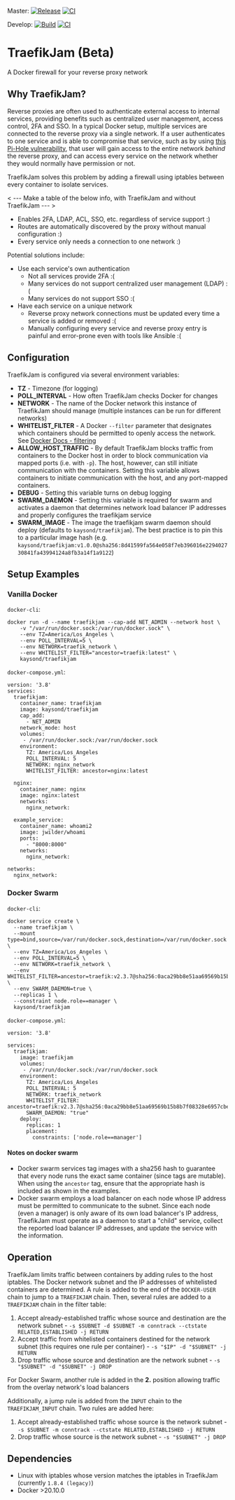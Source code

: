 Master: 
[![Release](https://github.com/kaysond/traefikjam/workflows/Release/badge.svg)](https://github.com/kaysond/traefikjam/actions?query=workflow%3ARelease) [![CI](https://github.com/kaysond/traefikjam/workflows/CI/badge.svg?branch=master)](https://github.com/kaysond/traefikjam/actions?query=workflow%3ACI+branch%3Amaster)

Develop: [![Build](https://github.com/kaysond/traefikjam/workflows/Build/badge.svg)](https://github.com/kaysond/traefikjam/actions?query=workflow%3ABuild) [![CI](https://github.com/kaysond/traefikjam/workflows/CI/badge.svg?branch=develop)](https://github.com/kaysond/traefikjam/actions?query=workflow%3ACI+branch%3Adevelop)

# TraefikJam (Beta)
A Docker firewall for your reverse proxy network

## Why TraefikJam?
Reverse proxies are often used to authenticate external access to internal services, providing benefits such as centralized user management, access control, 2FA and SSO. In a typical Docker setup, multiple services are connected to the reverse proxy via a single network. If a user authenticates to one service and is able to compromise that service, such as by using [this Pi-Hole vulnerability](http://https://natedotred.wordpress.com/2020/03/28/cve-2020-8816-pi-hole-remote-code-execution/ "this Pi-Hole vulnerability"), that user will gain access to the entire network *behind* the reverse proxy, and can access every service on the network whether they would normally have permission or not.

TraefikJam solves this problem by adding a firewall using iptables between every container to isolate services.

< --- Make a table of the below info, with TraefikJam and without TraefikJam --- >

  * Enables 2FA, LDAP, ACL, SSO, etc. regardless of service support :)
  * Routes are automatically discovered by the proxy without manual configuration :)
  * Every service only needs a connection to one network :)

Potential solutions include:
* Use each service's own authentication
  * Not all services provide 2FA :(
  * Many services do not support centralized user management (LDAP)  :(
  * Many services do not support SSO  :(
* Have each service on a unique network
  * Reverse proxy network connections must be updated every time a service is added or removed :(
  * Manually configuring every service and reverse proxy entry is painful and error-prone even with tools like Ansible :(


## Configuration
TraefikJam is configured via several environment variables:
* **TZ** - Timezone (for logging)
* **POLL_INTERVAL** - How often TraefikJam checks Docker for changes
* **NETWORK** - The name of the Docker network this instance of TraefikJam should manage (multiple instances can be run for different networks)
* **WHITELIST_FILTER** - A Docker `--filter` parameter that designates which containers should be permitted to openly access the network. See [Docker Docs - filtering](https://docs.docker.com/engine/reference/commandline/ps/#filtering)
* **ALLOW_HOST_TRAFFIC** - By default TraefikJam blocks traffic from containers to the Docker host in order to block communication via mapped ports (i.e. with `-p`). The host, however, can still initiate communication with the containers. Setting this variable allows containers to initiate communication with the host, and any port-mapped containers.
* **DEBUG** - Setting this variable turns on debug logging
* **SWARM_DAEMON** - Setting this variable is required for swarm and activates a daemon that determines network load balancer IP addresses and properly configures the traefikjam service
* **SWARM_IMAGE** - The image the traefikjam swarm daemon should deploy (defaults to `kaysond/traefikjam`). The best practice is to pin this to a particular image hash (e.g. `kaysond/traefikjam:v1.0.0@sha256:8d41599fa564e058f7eb396016e229402730841fa43994124a8fb3a14f1a9122`)

## Setup Examples

### Vanilla Docker
`docker-cli`:
```
docker run -d --name traefikjam --cap-add NET_ADMIN --network host \
	-v "/var/run/docker.sock:/var/run/docker.sock" \
	--env TZ=America/Los_Angeles \
	--env POLL_INTERVAL=5 \
	--env NETWORK=traefik_network \
	--env WHITELIST_FILTER="ancestor=traefik:latest" \
	kaysond/traefikjam
```

`docker-compose.yml`:
```
version: '3.8'
services:
  traefikjam:
    container_name: traefikjam
    image: kaysond/traefikjam
	cap_add:
      - NET_ADMIN
    network_mode: host
    volumes:
     - /var/run/docker.sock:/var/run/docker.sock
    environment:
      TZ: America/Los_Angeles
      POLL_INTERVAL: 5
      NETWORK: nginx_network
      WHITELIST_FILTER: ancestor=nginx:latest

  nginx:
    container_name: nginx
    image: nginx:latest
    networks:
      nginx_network:

  example_service:
    container_name: whoami2
    image: jwilder/whoami
    ports:
      - "8000:8000"
    networks:
      nginx_network:

networks:
  nginx_network:
```

### Docker Swarm
`docker-cli`:
```
docker service create \
  --name traefikjam \
  --mount type=bind,source=/var/run/docker.sock,destination=/var/run/docker.sock \
  --env TZ=America/Los_Angeles \
  --env POLL_INTERVAL=5 \
  --env NETWORK=traefik_network \
  --env WHITELIST_FILTER=ancestor=traefik:v2.3.7@sha256:0aca29bb8e51aa69569b15b8b7f08328e6957cbec201dd532304b3329e5a82a9 \
  --env SWARM_DAEMON=true \
  --replicas 1 \
  --constraint node.role==manager \
  kaysond/traefikjam
```

`docker-compose.yml`:
```
version: '3.8'

services:
  traefikjam:
    image: traefikjam
    volumes:
     - /var/run/docker.sock:/var/run/docker.sock
    environment:
      TZ: America/Los_Angeles
      POLL_INTERVAL: 5
      NETWORK: traefik_network
      WHITELIST_FILTER: ancestor=traefik:v2.3.7@sha256:0aca29bb8e51aa69569b15b8b7f08328e6957cbec201dd532304b3329e5a82a9
      SWARM_DAEMON: "true"
    deploy:
      replicas: 1
      placement:
        constraints: ['node.role==manager']
```

#### Notes on docker swarm
* Docker swarm services tag images with a sha256 hash to guarantee that every node runs the exact same container (since tags are mutable). When using the `ancestor` tag, ensure that the appropriate hash is included as shown in the examples.
* Docker swarm employs a load balancer on each node whose IP address must be permitted to communicate to the subnet. Since each node (even a manager) is only aware of its own load balancer's IP address, TraefikJam must operate as a daemon to start a "child" service, collect the reported load balancer IP addresses, and update the service with the information.

## Operation
TraefikJam limits traffic between containers by adding rules to the host iptables. The Docker network subnet and the IP addresses of whitelisted containers are determined. A rule is added to the end of the `DOCKER-USER` chain to jump to a `TRAEFIKJAM` chain. Then, several rules are added to a `TRAEFIKJAM`  chain in the filter table:
1. Accept already-established traffic whose source and destination are the network subnet - `-s $SUBNET -d $SUBNET -m conntrack --ctstate RELATED,ESTABLISHED -j RETURN`
2. Accept traffic from whitelisted containers destined for the network subnet (this requires one rule per container) - `-s "$IP" -d "$SUBNET" -j RETURN`
3. Drop traffic whose source and destination are the network subnet - `-s "$SUBNET" -d "$SUBNET" -j DROP`

For Docker Swarm, another rule is added in the **2.** position allowing traffic from the overlay network's load balancers

Additionally, a jump rule is added from the `INPUT` chain to the `TRAEFIKJAM_INPUT` chain. Two rules are added here:
1. Accept already-established traffic whose source is the network subnet - `-s $SUBNET -m conntrack --ctstate RELATED,ESTABLISHED -j RETURN`
2. Drop traffic whose source is the network subnet - `-s "$SUBNET" -j DROP`

## Dependencies
* Linux with iptables whose version matches the iptables in TraefikJam (currently `1.8.4 (legacy)`)
* Docker >20.10.0
